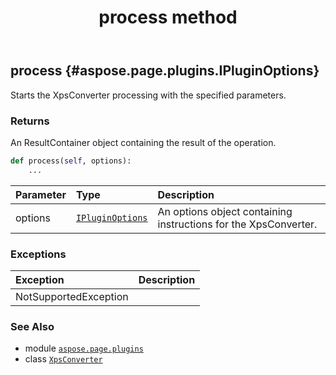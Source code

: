 ﻿---
title: process method
second_title: Aspose.Page for Python via .NET API References
description: 
type: docs
weight: 20
url: /python-net/aspose.page.plugins/xpsconverter/process/
is_root: false
---

## process {#aspose.page.plugins.IPluginOptions}

Starts the XpsConverter processing with the specified parameters.


### Returns 


An ResultContainer object containing the result of the operation.


```python
def process(self, options):
    ...
```


| Parameter | Type | Description |
| :- | :- | :- |
| options | [`IPluginOptions`](/page/python-net/aspose.page.plugins/ipluginoptions) | An options object containing instructions for the XpsConverter. |
### Exceptions
| Exception | Description |
| :- | :- |
| NotSupportedException |  |





### See Also
* module [`aspose.page.plugins`](../../)
* class [`XpsConverter`](/page/python-net/aspose.page.plugins/xpsconverter)
